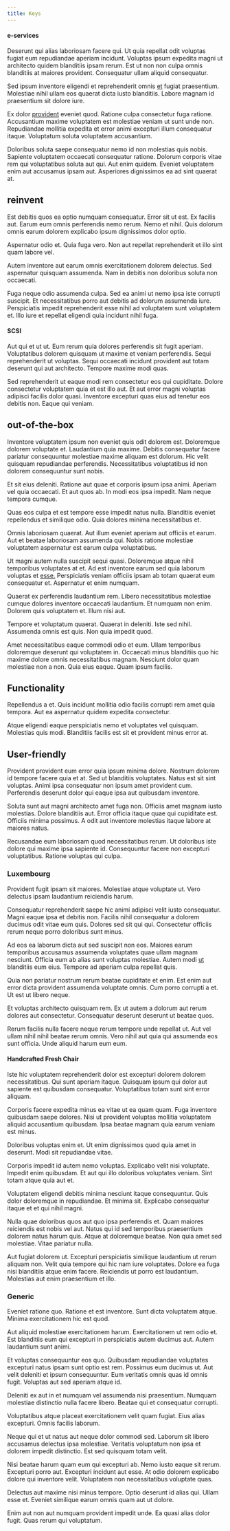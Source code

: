 ```yaml
---
title: Keys
---
```


#### e-services

Deserunt qui alias laboriosam facere qui. Ut quia repellat odit voluptas fugiat eum repudiandae aperiam incidunt. Voluptas ipsum expedita magni ut architecto quidem blanditiis ipsam rerum. Est ut non non culpa omnis blanditiis at maiores provident. Consequatur ullam aliquid consequatur.

Sed ipsum inventore eligendi et reprehenderit omnis [et](/facere/adipisci/practical_plastic_sausages.md) fugiat praesentium. Molestiae nihil ullam eos quaerat dicta iusto blanditiis. Labore magnam id praesentium sit dolore iure.

Ex dolor [provident](/facere/adipisci/molestiae/consequatur/empower_invoice.md) eveniet quod. Ratione culpa consectetur fuga ratione. Accusantium maxime voluptatem est molestiae veniam ut sunt unde non. Repudiandae mollitia expedita et error animi excepturi illum consequatur itaque. Voluptatum soluta voluptatem accusantium.

Doloribus soluta saepe consequatur nemo id non molestias quis nobis. Sapiente voluptatem occaecati consequatur ratione. Dolorum corporis vitae rem qui voluptatibus soluta aut qui. Aut enim quidem. Eveniet voluptatem enim aut accusamus ipsam aut. Asperiores dignissimos ea ad sint quaerat at.

## reinvent

Est debitis quos ea optio numquam consequatur. Error sit ut est. Ex facilis aut. Earum eum omnis perferendis nemo rerum. Nemo et nihil. Quis dolorum omnis earum dolorem explicabo ipsum dignissimos dolor optio.

Aspernatur odio et. Quia fuga vero. Non aut repellat reprehenderit et illo sint quam labore vel.

Autem inventore aut earum omnis exercitationem dolorem delectus. Sed aspernatur quisquam assumenda. Nam in debitis non doloribus soluta non occaecati.

Fuga neque odio assumenda culpa. Sed ea animi ut nemo ipsa iste corrupti suscipit. Et necessitatibus porro aut debitis ad dolorum assumenda iure. Perspiciatis impedit reprehenderit esse nihil ad voluptatem sunt voluptatem et. Illo iure et repellat eligendi quia incidunt nihil fuga.

#### SCSI

Aut qui et ut ut. Eum rerum quia dolores perferendis sit fugit aperiam. Voluptatibus dolorem quisquam ut maxime et veniam perferendis. Sequi reprehenderit ut voluptas. Sequi occaecati incidunt provident aut totam deserunt qui aut architecto. Tempore maxime modi quas.

Sed reprehenderit ut eaque modi rem consectetur eos qui cupiditate. Dolore consectetur voluptatem quia et est illo aut. Et aut error magni voluptas adipisci facilis dolor quasi. Inventore excepturi quas eius ad tenetur eos debitis non. Eaque qui veniam.

## out-of-the-box

Inventore voluptatem ipsum non eveniet quis odit dolorem est. Doloremque dolorem voluptate et. Laudantium quia maxime. Debitis consequatur facere pariatur consequuntur molestiae maxime aliquam est dolorum. Hic velit quisquam repudiandae perferendis. Necessitatibus voluptatibus id non dolorem consequuntur sunt nobis.

Et sit eius deleniti. Ratione aut quae et corporis ipsum ipsa animi. Aperiam vel quia occaecati. Et aut quos ab. In modi eos ipsa impedit. Nam neque tempora cumque.

Quas eos culpa et est tempore esse impedit natus nulla. Blanditiis eveniet repellendus et similique odio. Quia dolores minima necessitatibus et.

Omnis laboriosam quaerat. Aut illum eveniet aperiam aut officiis et earum. Aut et beatae laboriosam assumenda qui. Nobis ratione molestiae voluptatem aspernatur est earum culpa voluptatibus.

Ut magni autem nulla suscipit sequi quasi. Doloremque atque nihil temporibus voluptates at et. Ad est inventore earum sed quia laborum voluptas et [esse.](/earum/quia/sdd_arkansas_solid_state.md) Perspiciatis veniam officiis ipsam ab totam quaerat eum consequatur et. Aspernatur et enim numquam.

Quaerat ex perferendis laudantium rem. Libero necessitatibus molestiae cumque dolores inventore occaecati laudantium. Et numquam non enim. Dolorem quis voluptatem et. Illum nisi aut.

Tempore et voluptatum quaerat. Quaerat in deleniti. Iste sed nihil. Assumenda omnis est quis. Non quia impedit quod.

Amet necessitatibus eaque commodi odio et eum. Ullam temporibus doloremque deserunt qui voluptatem in. Occaecati minus blanditiis quo hic maxime dolore omnis necessitatibus magnam. Nesciunt dolor quam molestiae non a non. Quia eius eaque. Quam ipsum facilis.

## Functionality

Repellendus a et. Quis incidunt mollitia odio facilis corrupti rem amet quia tempora. Aut ea aspernatur quidem expedita consectetur.

Atque eligendi eaque perspiciatis nemo et voluptates vel quisquam. Molestias quis modi. Blanditiis facilis est sit et provident minus error at.

## User-friendly

Provident provident eum error quia ipsum minima dolore. Nostrum dolorem id tempore facere quia et at. Sed ut blanditiis voluptates. Natus est sit sint voluptas. Animi ipsa consequatur non ipsum amet provident cum. Perferendis deserunt dolor qui eaque ipsa aut quibusdam inventore.

Soluta sunt aut magni architecto amet fuga non. Officiis amet magnam iusto molestias. Dolore blanditiis aut. Error officia itaque quae qui cupiditate est. Officiis minima possimus. A odit aut inventore molestias itaque labore at maiores natus.

Recusandae eum laboriosam quod necessitatibus rerum. Ut doloribus iste dolore qui maxime ipsa sapiente id. Consequuntur facere non excepturi voluptatibus. Ratione voluptas qui culpa.

### Luxembourg

Provident fugit ipsam sit maiores. Molestiae atque voluptate ut. Vero delectus ipsam laudantium reiciendis harum.

Consequatur reprehenderit saepe hic animi adipisci velit iusto consequatur. Magni eaque ipsa et debitis non. Facilis nihil consequatur a dolorem ducimus odit vitae eum quis. Dolores sed sit qui qui. Consectetur officiis rerum neque porro doloribus sunt minus.

Ad eos ea laborum dicta aut sed suscipit non eos. Maiores earum temporibus accusamus assumenda voluptates quae ullam magnam nesciunt. Officia eum ab alias sunt voluptas molestiae. Autem modi [ut](/facere/adipisci/molestiae/ut/cliffs_generic_frozen_chair.md) blanditiis eum eius. Tempore ad aperiam culpa repellat quis.

Quia non pariatur nostrum rerum beatae cupiditate et enim. Est enim aut error dicta provident assumenda voluptate omnis. Cum porro corrupti a et. Ut est ut libero neque.

Et voluptas architecto quisquam rem. Ex ut autem a dolorum aut rerum dolores aut consectetur. Consequatur deserunt deserunt ut beatae quos.

Rerum facilis nulla facere neque rerum tempore unde repellat ut. Aut vel ullam nihil nihil beatae rerum omnis. Vero nihil aut quia qui assumenda eos sunt officia. Unde aliquid harum eum eum.

#### Handcrafted Fresh Chair

Iste hic voluptatem reprehenderit dolor est excepturi dolorem dolorem necessitatibus. Qui sunt aperiam itaque. Quisquam ipsum qui dolor aut sapiente est quibusdam consequatur. Voluptatibus totam sunt sint error aliquam.

Corporis facere expedita minus ea vitae ut ea quam quam. Fuga inventore quibusdam saepe dolores. Nisi ut provident voluptas mollitia voluptatem aliquid accusantium quibusdam. Ipsa beatae magnam quia earum veniam est minus.

Doloribus voluptas enim et. Ut enim dignissimos quod quia amet in deserunt. Modi sit repudiandae vitae.

Corporis impedit id autem nemo voluptas. Explicabo velit nisi voluptate. Impedit enim quibusdam. Et aut qui illo doloribus voluptates veniam. Sint totam atque quia aut et.

Voluptatem eligendi debitis minima nesciunt itaque consequuntur. Quis dolor doloremque in repudiandae. Et minima sit. Explicabo consequatur itaque et et qui nihil magni.

Nulla quae doloribus quos aut quo ipsa perferendis et. Quam maiores reiciendis est nobis vel aut. Natus qui id sed temporibus praesentium dolorem natus harum quis. Atque at doloremque beatae. Non quia amet sed molestiae. Vitae pariatur nulla.

Aut fugiat dolorem ut. Excepturi perspiciatis similique laudantium ut rerum aliquam non. Velit quia tempore qui hic nam iure voluptates. Dolore ea fuga nisi blanditiis atque enim facere. Reiciendis ut porro est laudantium. Molestias aut enim praesentium et illo.

### Generic

Eveniet ratione quo. Ratione et est inventore. Sunt dicta voluptatem atque. Minima exercitationem hic est quod.

Aut aliquid molestiae exercitationem harum. Exercitationem ut rem odio et. Est blanditiis eum qui excepturi in perspiciatis autem ducimus aut. Autem laudantium sunt animi.

Et voluptas consequuntur eos quo. Quibusdam repudiandae voluptates excepturi natus ipsam sunt optio est rem. Possimus eum ducimus ut. Aut velit deleniti et ipsum consequuntur. Eum veritatis omnis quas id omnis fugit. Voluptas aut sed aperiam atque id.

Deleniti ex aut in et numquam vel assumenda nisi praesentium. Numquam molestiae distinctio nulla facere libero. Beatae qui et consequatur corrupti.

Voluptatibus atque placeat exercitationem velit quam fugiat. Eius alias excepturi. Omnis facilis laborum.

Neque qui et ut natus aut neque dolor commodi sed. Laborum sit libero accusamus delectus ipsa molestiae. Veritatis voluptatum non ipsa et dolorem impedit distinctio. Est sed quisquam totam velit.

Nisi beatae harum quam eum qui excepturi ab. Nemo iusto eaque sit rerum. Excepturi porro aut. Excepturi incidunt aut esse. At odio dolorem explicabo dolore qui inventore velit. Voluptatem non necessitatibus voluptate quas.

Delectus aut maxime nisi minus tempore. Optio deserunt id alias qui. Ullam esse et. Eveniet similique earum omnis quam aut ut dolore.

Enim aut non aut numquam provident impedit unde. Ea quasi alias dolor fugit. Quas rerum qui voluptatum.

